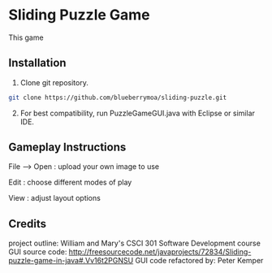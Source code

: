 # Sliding Puzzle Game

This game 

## Installation

1. Clone git repository.

```bash
git clone https://github.com/blueberrymoa/sliding-puzzle.git
```

2. For best compatibility, run PuzzleGameGUI.java with Eclipse or similar IDE.

## Gameplay Instructions

File --> Open : upload your own image to use

Edit : choose different modes of play

View : adjust layout options

## Credits

project outline: William and Mary's CSCI 301 Software Development course
GUI source code: http://freesourcecode.net/javaprojects/72834/Sliding-puzzle-game-in-java#.Vv16t2PGNSU
GUI code refactored by: Peter Kemper
